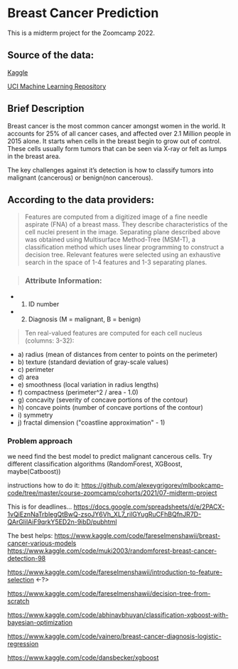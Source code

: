 # Breast Cancer Prediction
This is a midterm project for the Zoomcamp 2022. 

## Source of the data:

[Kaggle](https://www.kaggle.com/datasets/yasserh/breast-cancer-dataset?datasetId=1829286)

[UCI Machine Learning Repository](https://archive.ics.uci.edu/ml/datasets/Breast+Cancer+Wisconsin+%28Diagnostic%29)

## Brief Description
Breast cancer is the most common cancer amongst women in the world. It accounts for 25% of all cancer cases, and affected over 2.1 Million people in 2015 alone. It starts when cells in the breast begin to grow out of control. These cells usually form tumors that can be seen via X-ray or felt as lumps in the breast area.

The key challenges against it’s detection is how to classify tumors into malignant (cancerous) or benign(non cancerous).


## According to the data providers: 
>Features are computed from a digitized image of a fine needle aspirate (FNA) of a breast mass. They describe characteristics of the cell nuclei present in the image. 
>Separating plane described above was obtained using Multisurface Method-Tree (MSM-T), a classification method which uses linear programming to construct a decision tree. Relevant features were selected using an exhaustive search in the space of 1-4 features and 1-3 separating planes.

> ### Attribute Information:
- 1) ID number
- 2) Diagnosis (M = malignant, B = benign)

>Ten real-valued features are computed for each cell nucleus (columns: 3-32):

- a) radius (mean of distances from center to points on the perimeter)
- b) texture (standard deviation of gray-scale values)
- c) perimeter
- d) area
- e) smoothness (local variation in radius lengths)
- f) compactness (perimeter^2 / area - 1.0)
- g) concavity (severity of concave portions of the contour)
- h) concave points (number of concave portions of the contour)
- i) symmetry
- j) fractal dimension ("coastline approximation" - 1)

### Problem approach
we need find the best model to predict malignant cancerous cells. 
Try different classification algorithms (RandomForest, XGBoost, maybe(Catboost))





instructions how to do it: https://github.com/alexeygrigorev/mlbookcamp-code/tree/master/course-zoomcamp/cohorts/2021/07-midterm-project

This is for deadlines...
https://docs.google.com/spreadsheets/d/e/2PACX-1vQiEznNaTrblegQtBwQ-zsoJY6Vh_XL7_rilGYugRuCFhBQfnJR7D-QArGlilAiF9qrkY5ED2n-9ibD/pubhtml

The best helps:
https://www.kaggle.com/code/fareselmenshawii/breast-cancer-various-models
https://www.kaggle.com/code/muki2003/randomforest-breast-cancer-detection-98

https://www.kaggle.com/code/fareselmenshawii/introduction-to-feature-selection <-?>

https://www.kaggle.com/code/fareselmenshawii/decision-tree-from-scratch

https://www.kaggle.com/code/abhinavbhuyan/classification-xgboost-with-bayesian-optimization

https://www.kaggle.com/code/vainero/breast-cancer-diagnosis-logistic-regression

https://www.kaggle.com/code/dansbecker/xgboost